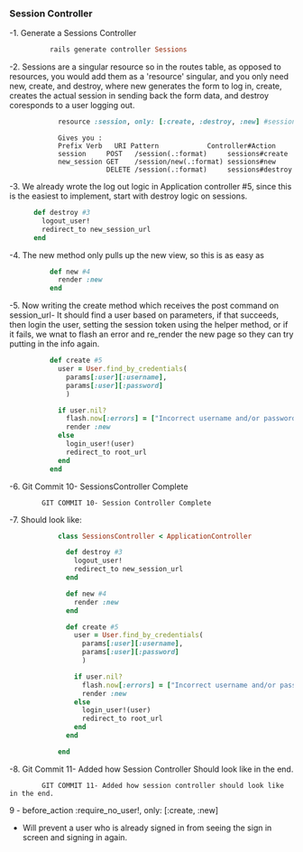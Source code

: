 ### Session Controller

-1. Generate a Sessions Controller
```ruby
          rails generate controller Sessions
```
-2. Sessions are a singular resource so in the routes table, as opposed to resources, you would add them as a 'resource' singular, and you only need new, create, and destroy, where new generates the form to log in, create, creates the actual session in sending back the form data, and destroy coresponds to a user logging out.
```ruby
            resource :session, only: [:create, :destroy, :new] #sessions controller #2
```
```
            Gives you :
            Prefix Verb   URI Pattern            Controller#Action
            session     POST   /session(.:format)     sessions#create
            new_session GET    /session/new(.:format) sessions#new
                        DELETE /session(.:format)     sessions#destroy
```
-3. We already wrote the log out logic in Application controller #5, since this is the easiest to implement, start with destroy logic on sessions.
```ruby
      def destroy #3
        logout_user!
        redirect_to new_session_url
      end
```
-4. The new method only pulls up the new view, so this is as easy as
```ruby
          def new #4
            render :new
          end
```
-5. Now writing the create method which receives the post command on session_url- It should find a user based on parameters, if that succeeds, then login the user, setting the session token using the helper method, or if it fails, we wnat to flash an error and re_render the new page so they can try putting in the info again.
```ruby
          def create #5
            user = User.find_by_credentials(
              params[:user][:username],
              params[:user][:password]
              )

            if user.nil?
              flash.now[:errors] = ["Incorrect username and/or password"]
              render :new
            else
              login_user!(user)
              redirect_to root_url
            end
          end
```
-6. Git Commit 10- SessionsController Complete
```
        GIT COMMIT 10- Session Controller Complete
```
-7. Should look like:
```ruby
            class SessionsController < ApplicationController

              def destroy #3
                logout_user!
                redirect_to new_session_url
              end

              def new #4
                render :new
              end

              def create #5
                user = User.find_by_credentials(
                  params[:user][:username],
                  params[:user][:password]
                  )

                if user.nil?
                  flash.now[:errors] = ["Incorrect username and/or password"]
                  render :new
                else
                  login_user!(user)
                  redirect_to root_url
                end
              end

            end
```
-8. Git Commit 11- Added how Session Controller Should look like in the end.
```
        GIT COMMIT 11- Added how session controller should look like in the end.
```

9 - before_action :require_no_user!, only: [:create, :new]
- Will prevent a user who is already signed in from seeing the sign in screen and signing in again. 
